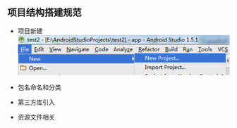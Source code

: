 ## 项目结构搭建规范

* 项目新建
![](/assets/1.AndroidStudio/androidStudio新建项目.png)

* 包名命名和分类
* 第三方库引入
* 资源文件相关


